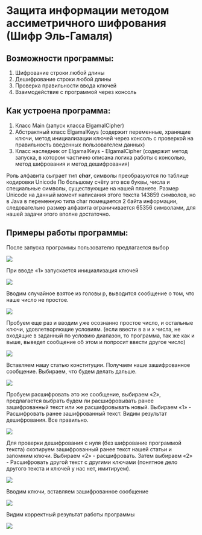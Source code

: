 # Защита информации методом ассиметричного шифрования (Шифр Эль-Гамаля)

## Возможности программы:
1)	Шифрование строки любой длины
2)	Дешифрование строки любой длины
3)	Проверка правильности ввода ключей
4)	Взаимодействие с программой через консоль

## Как устроена программа:
1)	Класс Main (запуск класса ElgamalCipher)
2)	Абстрактный класс ElgamalKeys (содержит переменные, хранящие ключи, метод инициализации ключей через консоль с проверкой на правильность введенных пользователем данных) 
3)	Класс наследник от ElgamalKeys - ElgamalCipher (содержит метод запуска, в котором частично описана логика работы с консолью, метод шифрования и метод дешифрования)


Роль алфавита сыграет тип ***char***, символы преобразуются по таблице кодировки Unicode По большому счёту это все буквы, числа и специальные символы, существующие на нашей планете. 
Размер Unicode на данный момент написания этого текста 143859 символов, но в Java в переменную типа char помещается 2 байта информации, следовательно размер алфавита ограничивается 65356 символами, для нашей задачи этого вполне достаточно.

## Примеры работы программы:
 
После запуска программы пользователю предлагается выбор

![](https://sun9-10.userapi.com/impg/au87jGFMGyKLKOOwuOGWOItN64jkelb8_EDA3w/8Ygubz8Q68Y.jpg?size=255x202&quality=96&sign=a9c1371e05e41d1c377d991166884e8b&type=album)
 

При вводе «1» запускается инициализация ключей
 
![](https://sun9-32.userapi.com/impg/U8tjhA_IstxRkR8kSiOy7U_fgCDS4hVn18qLew/_Npk3-MO1Ug.jpg?size=573x495&quality=96&sign=65c5d1bf562850757988f8c04303df78&type=album)


Вводим случайное взятое из головы p, выводится сообщение о том, что наше число не простое.

![](https://sun9-78.userapi.com/impg/R7K4wnc9rojdACal4A3Jm_9hrUvMtADq115XEA/DvUhicT7pyE.jpg?size=620x577&quality=96&sign=ff336104a8ee4fad0db12e7c836891c6&type=album)


Пробуем еще раз и вводим уже осознанно простое число, и остальные ключи, удовлетворяющие условиям. (если ввести в а и x числа, не входящие в заданный по условию диапазон, то программа, так же как и выше, выведет сообщение об этом и попросит ввести другое число)

![](https://sun9-9.userapi.com/impg/K73X3A7MsgLQYDAiD5-wfl1FjGKJ-Cj84GPHRQ/EEB21kDTVYM.jpg?size=622x813&quality=96&sign=5ecd43ab4c8cde6c0f9d5930791ea232&type=album)


Вставляем нашу статью конституции. Получаем наше зашифрованное сообщение. Выбираем, что будем делать дальше.

![](https://sun9-85.userapi.com/impg/A_zqQjagn6TJVwWvXy0zAEO5-1m5GLCeA5XJkA/70YS97AHaII.jpg?size=974x476&quality=96&sign=d30f1018796cc2a5b34703d2811c36e6&type=album)


Пробуем расшифровать это же сообщение, выбираем «2», предлагается выбрать будем ли расшифровывать ранее зашифрованный текст или же расшифровывать новый. Выбираем «1» - Расшифровать ранее зашифрованный текст. Видим результат дешифрования. Все правильно.

![](https://sun9-85.userapi.com/impg/A_zqQjagn6TJVwWvXy0zAEO5-1m5GLCeA5XJkA/70YS97AHaII.jpg?size=974x476&quality=96&sign=d30f1018796cc2a5b34703d2811c36e6&type=album)


Для проверки дешифрования с нуля (без шифрование программой текста) скопируем зашифрованный ранее текст нашей статьи и запомним ключи. Выбираем «2» - расшифровать. Затем выбираем «2» - Расшифровать другой текст с другими ключами (понятное дело другого текста и ключей у нас нет, имитируем).

![](https://sun9-66.userapi.com/impg/2IyECFCGC9cZmu_XDEIWE_U0cCueVVRs5eYNHg/zcet0zaMN0Q.jpg?size=628x609&quality=96&sign=c382ab4db6be997618b0bdae0274d659&type=album)


Вводим ключи, вставляем зашифрованное сообщение

![](https://sun9-23.userapi.com/impg/34PPfDHX13qPlbOl0hejDAfUV6YmVTLh0_z-pQ/O5Fw-cJ6Qrw.jpg?size=974x422&quality=96&sign=3128af38b444abdf0d3f33ddd62401d3&type=album)


Видим корректный результат работы программы

![](https://sun9-31.userapi.com/impg/JtAJQsm9q_bT1CpohppL5ax2orRAzkZkSEfCWg/gy0dIOtf4eY.jpg?size=974x482&quality=96&sign=90e3c094722250efd667bf1649f4e784&type=album)

